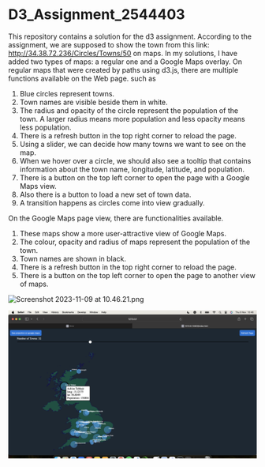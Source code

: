 # D3_Assignment_2544403
This repository contains a solution for the d3 assignment.
According to the assignment, we are supposed to show the town from this link: http://34.38.72.236/Circles/Towns/50 on maps.
In my solutions, I have added two types of maps: a regular one and a Google Maps overlay.
On regular maps that were created by paths using d3.js, there are multiple functions available on the Web page. such as
  1. Blue circles represent towns.
  2. Town names are visible beside them in white.
  3. The radius and opacity of the circle represent the population of the town. A larger radius means more population and less opacity means less population.
  4. There is a refresh button in the top right corner to reload the page.
  5. Using a slider, we can decide how many towns we want to see on the map.
  6. When we hover over a circle, we should also see a tooltip that contains information about the town name, longitude, latitude, and population.
  7. There is a button on the top left corner to open the page with a Google Maps view.
  8. Also there is a button to load a new set of town data.
  9. A transition happens as circles come into view gradually.

     
On the Google Maps page view, there are functionalities available.
  1. These maps show a more user-attractive view of Google Maps.
  2. The colour, opacity and radius of maps represent the population of the town.
  3. Town names are shown in black.
  4. There is a refresh button in the top right corner to reload the page.
  5. There is a button on the top left corner to open the page to another view of maps.

![     Screenshot 2023-11-09 at 10.46.21.png
](https://github.com/dhanashree-nangre/D3_Assignment_2544403/blob/main/Screenshot%202023-11-09%20at%2010.45.51.png)

![Screenshot%202023-11-09%20at%2010.46.21.png](https://github.com/dhanashree-nangre/D3_Assignment_2544403/blob/main/Screenshot%202023-11-09%20at%2010.46.21.png)
